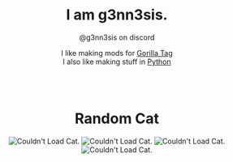 <h1 align="center">I am g3nn3sis.</h1>  
<p align="center"> @g3nn3sis on discord </p>  

<p align="center">  
  I like making mods for <a href="https://www.gorillatagvr.com">Gorilla Tag</a> <br>
  I also like making stuff in <a href="https://www.python.org">Python</a> <br>
</p>
<br>
<br>
<h1 align="center">Random Cat</h1>  
<p align="center">
  <img src="https://cataas.com/cat?type=square" alt="Couldn't Load Cat." style="width:auto;">
  <img src="https://cataas.com/" alt="Couldn't Load Cat." style="width:auto;">
  <img src="https://cataas.com/cat?type=square" alt="Couldn't Load Cat." style="width:auto;">
  <img src="https://cataas.com/" alt="Couldn't Load Cat." style="width:auto;">
</p>

